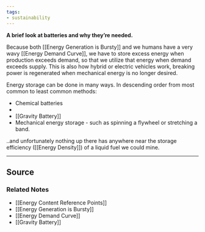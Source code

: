 ```yaml
---
tags:
- sustainability
---
```

**A brief look at batteries and why they’re needed.**

Because both [[Energy Generation is Bursty]] and we humans have a very wavy [[Energy Demand Curve]], we have to store excess energy when production exceeds demand, so that we utilize that energy when demand exceeds supply. This is also how hybrid or electric vehicles work, breaking power is regenerated when mechanical energy is no longer desired.

Energy storage can be done in many ways. In descending order from most common to least common methods:

- Chemical batteries
- <large drop off>
- [[Gravity Battery]]
- Mechanical energy storage - such as spinning a flywheel or stretching a band.

..and unfortunately nothing up there has anywhere near the storage efficiency ([[Energy Density]]) of a liquid fuel we could mine.

---

## Source


### Related Notes
- [[Energy Content Reference Points]] 
- [[Energy Generation is Bursty]] 
- [[Energy Demand Curve]] 
- [[Gravity Battery]]